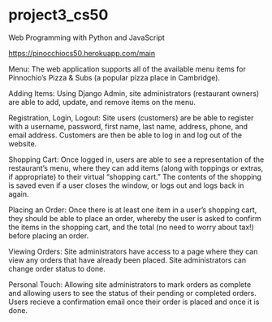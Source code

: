 # project3_cs50

Web Programming with Python and JavaScript

https://pinocchiocs50.herokuapp.com/main

Menu: The web application supports all of the available menu items for Pinnochio’s Pizza & Subs (a popular pizza place in Cambridge).

Adding Items: Using Django Admin, site administrators (restaurant owners) are able to add, update, and remove items on the menu.

Registration, Login, Logout: Site users (customers) are be able to register with a username, password, first name, last name, address, phone, and email address. Customers are then be able to log in and log out of the website.

Shopping Cart: Once logged in, users are able to see a representation of the restaurant’s menu, where they can add items (along with toppings or extras, if appropriate) to their virtual “shopping cart.” The contents of the shopping is saved even if a user closes the window, or logs out and logs back in again.

Placing an Order: Once there is at least one item in a user’s shopping cart, they should be able to place an order, whereby the user is asked to confirm the items in the shopping cart, and the total (no need to worry about tax!) before placing an order.

Viewing Orders: Site administrators have access to a page where they can view any orders that have already been placed. Site administrators can change order status to done.

Personal Touch: Allowing site administrators to mark orders as complete and allowing users to see the status of their pending or completed orders. Users recieve a confirmation email once their order is placed and once it is done.

